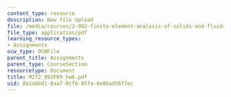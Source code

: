 ```yaml
---
content_type: resource
description: New file Upload
file: /media/courses/2-092-finite-element-analysis-of-solids-and-fluids-i-fall-2009/0a1abbd18aa70cfb85fa6e86ad56f7ec_MIT2_092F09_hw6.pdf
file_type: application/pdf
learning_resource_types:
- Assignments
ocw_type: OCWFile
parent_title: Assignments
parent_type: CourseSection
resourcetype: Document
title: MIT2_092F09_hw6.pdf
uid: 0a1abbd1-8aa7-0cfb-85fa-6e86ad56f7ec
---
```

